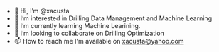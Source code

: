 - 👋 Hi, I’m @xacusta
- 👀 I’m interested in Drilling Data Management and Machine Learning
- 🌱 I’m currently learning Machine Learining.
- 💞️ I’m looking to collaborate on Drilling Optimization
- 📫 How to reach me I'm available on xacusta@yahoo.com

<!---
xacusta/xacusta is a ✨ special ✨ repository because its `README.md` (this file) appears on your GitHub profile.
You can click the Preview link to take a look at your changes.
--->
